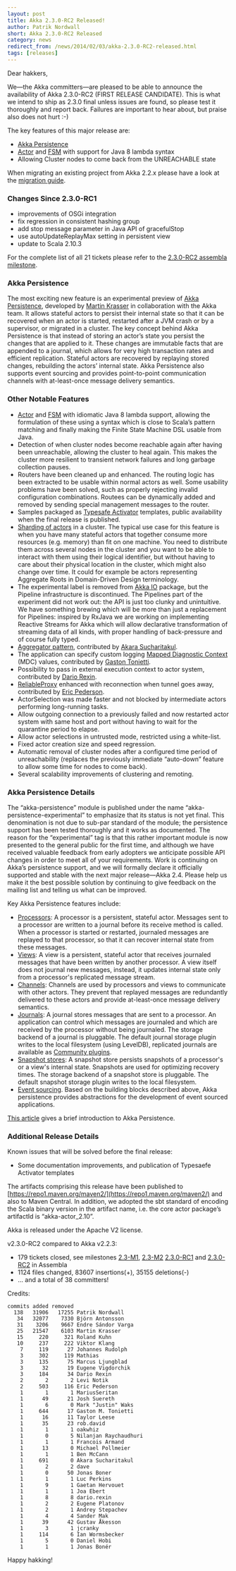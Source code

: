 ```yaml
---
layout: post
title: Akka 2.3.0-RC2 Released!
author: Patrik Nordwall
short: Akka 2.3.0-RC2 Released
category: news
redirect_from: /news/2014/02/03/akka-2.3.0-RC2-released.html
tags: [releases]
---
```


Dear hakkers,

We—the Akka committers—are pleased to be able to announce the availability of Akka 2.3.0-RC2 (FIRST RELEASE CANDIDATE). This is what we intend to ship as 2.3.0 final unless issues are found, so please test it thoroughly and report back. Failures are important to hear about, but praise also does not hurt :-)

The key features of this major release are:
 * [Akka Persistence](https://doc.akka.io/docs/akka/2.3/scala/persistence.html)
 * [Actor](https://doc.akka.io/docs/akka/2.3/java/lambda-actors.html) and [FSM](https://doc.akka.io/docs/akka/2.3/java/lambda-fsm.html) with support for Java 8 lambda syntax
 * Allowing Cluster nodes to come back from the UNREACHABLE state

When migrating an existing project from Akka 2.2.x please have a look at the [migration guide](https://doc.akka.io/docs/akka/2.3/project/migration-guide-2.2.x-2.3.x.html).

### Changes Since 2.3.0-RC1

 * improvements of OSGi integration
 * fix regression in consistent hashing group
 * add stop message parameter in Java API of gracefulStop
 * use autoUpdateReplayMax setting in persistent view
 * update to Scala 2.10.3

For the complete list of all 21 tickets please refer to the [2.3.0-RC2 assembla milestone](https://app.assembla.com/spaces/akka/milestones/5223083-2-3-0-rc2).

### Akka Persistence

The most exciting new feature is an experimental preview of [Akka Persistence](https://doc.akka.io/docs/akka/2.3/scala/persistence.html), developed by [Martin Krasser](https://twitter.com/mrt1nz) in collaboration with the Akka team. It allows stateful actors to persist their internal state so that it can be recovered when an actor is started, restarted after a JVM crash or by a supervisor, or migrated in a cluster. The key concept behind Akka Persistence is that instead of storing an actor’s state you persist the changes that are applied to it. These changes are immutable facts that are appended to a journal, which allows for very high transaction rates and efficient replication. Stateful actors are recovered by replaying stored changes, rebuilding the actors’ internal state. Akka Persistence also supports event sourcing and provides point-to-point communication channels with at-least-once message delivery semantics.

### Other Notable Features

 * [Actor](https://doc.akka.io/docs/akka/2.3/java/lambda-actors.html) and [FSM](https://doc.akka.io/docs/akka/2.3/java/lambda-fsm.html) with idiomatic Java 8 lambda support, allowing the formulation of these using a syntax which is close to Scala’s pattern matching and finally making the Finite State Machine DSL usable from Java.
 * Detection of when cluster nodes become reachable again after having been unreachable, allowing the cluster to heal again. This makes the cluster more resilient to transient network failures and long garbage collection pauses.
 * Routers have been cleaned up and enhanced. The routing logic has been extracted to be usable within normal actors as well. Some usability problems have been solved, such as properly rejecting invalid configuration combinations. Routees can be dynamically added and removed by sending special management messages to the router.
 * Samples packaged as [Typesafe Activator](https://developer.lightbend.com/start/) templates, public availability when the final release is published.
 * [Sharding of actors](https://doc.akka.io/docs/akka/2.3/contrib/cluster-sharding.html) in a cluster. The typical use case for this feature is when you have many stateful actors that together consume more resources (e.g. memory) than fit on one machine. You need to distribute them across several nodes in the cluster and you want to be able to interact with them using their logical identifier, but without having to care about their physical location in the cluster, which might also change over time. It could for example be actors representing Aggregate Roots in Domain-Driven Design terminology.
 * The experimental label is removed from [Akka IO](https://doc.akka.io/docs/akka/2.3/scala/io.html) package, but the Pipeline infrastructure is discontinued. The Pipelines part of the experiment did not work out: the API is just too clunky and unintuitive. We have something brewing which will be more than just a replacement for Pipelines: inspired by RxJava we are working on implementing Reactive Streams for Akka which will allow declarative transformation of streaming data of all kinds, with proper handling of back-pressure and of course fully typed. 
 * [Aggregator pattern](https://doc.akka.io/docs/akka/2.3/contrib/aggregator.html), contributed by [Akara Sucharitakul](https://github.com/akara).
 * The application can specify custom logging [Mapped Diagnostic Context](http://logback.qos.ch/manual/mdc.html) (MDC) values, contributed by [Gaston Tonietti](https://twitter.com/ktonga).
 * Possibility to pass in external execution context to actor system, contributed by [Dario Rexin](https://twitter.com/evonox).
 * [ReliableProxy](https://doc.akka.io/docs/akka/2.3/contrib/reliable-proxy.html) enhanced with reconnection when tunnel goes away, contributed by [Eric Pederson](https://twitter.com/sourcedelica).
 * ActorSelection was made faster and not blocked by intermediate actors performing long-running tasks.
 * Allow outgoing connection to a previously failed and now restarted actor system with same host and port without having to wait for the quarantine period to elapse.
 * Allow actor selections in untrusted mode, restricted using a white-list.
 * Fixed actor creation size and speed regression.
 * Automatic removal of cluster nodes after a configured time period of unreachability (replaces the previously immediate “auto-down” feature to allow some time for nodes to come back).
 * Several scalability improvements of clustering and remoting.

### Akka Persistence Details

The “akka-persistence” module is published under the name “akka-persistence-experimental” to emphasize that its status is not yet final. This denomination is not due to sub-par standard of the module; the persistence support has been tested thoroughly and it works as documented. The reason for the “experimental” tag is that this rather important module is now presented to the general public for the first time, and although we have received valuable feedback from early adopters we anticipate possible API changes in order to meet all of your requirements. Work is continuing on Akka’s persistence support, and we will formally declare it officially supported and stable with the next major release—Akka 2.4. Please help us make it the best possible solution by continuing to give feedback on the mailing list and telling us what can be improved.

Key Akka Persistence features include:

 * [Processors](https://doc.akka.io/docs/akka/2.3/scala/persistence.html#processors): A processor is a persistent, stateful actor. Messages sent to a processor are written to a journal before its receive method is called. When a processor is started or restarted, journaled messages are replayed to that processor, so that it can recover internal state from these messages.
 * [Views](https://doc.akka.io/docs/akka/2.3/scala/persistence.html#views): A view is a persistent, stateful actor that receives journaled messages that have been written by another processor. A view itself does not journal new messages, instead, it updates internal state only from a processor's replicated message stream.
 * [Channels](https://doc.akka.io/docs/akka/2.3/scala/persistence.html#channels): Channels are used by processors and views to communicate with other actors. They prevent that replayed messages are redundantly delivered to these actors and provide at-least-once message delivery semantics.
 * [Journals](https://doc.akka.io/docs/akka/2.3/scala/persistence.html#storage-plugins): A journal stores messages that are sent to a processor. An application can control which messages are journaled and which are received by the processor without being journaled. The storage backend of a journal is pluggable. The default journal storage plugin writes to the local filesystem (using LevelDB), replicated journals are available as [Community plugins](https://doc.akka.io/docs/akka/2.3/scala/persistence.html#community-projects).
 * [Snapshot stores](https://doc.akka.io/docs/akka/2.3/scala/persistence.html#storage-plugins): A snapshot store persists snapshots of a processor's or a view's internal state. Snapshots are used for optimizing recovery times. The storage backend of a snapshot store is pluggable. The default snapshot storage plugin writes to the local filesystem.
 * [Event sourcing](https://doc.akka.io/docs/akka/2.3/scala/persistence.html#event-sourcing). Based on the building blocks described above, Akka persistence provides abstractions for the development of event sourced applications.

[This article](http://krasserm.blogspot.de/2013/12/introduction-to-akka-persistence.html) gives a brief introduction to Akka Persistence.


### Additional Release Details

Known issues that will be solved before the final release:

 * Some documentation improvements, and publication of Typesaefe Activator templates

The artifacts comprising this release have been published to [https://repo1.maven.org/maven2/](https://repo1.maven.org/maven2/) and also to Maven Central. In addition, we adopted the sbt standard of encoding the Scala binary version in the artifact name, i.e. the core actor package’s artifactId is “akka-actor_2.10”.

Akka is released under the Apache V2 license.

v2.3.0-RC2 compared to Akka v2.2.3:

 * 179 tickets closed, see milestones [2.3-M1](https://app.assembla.com/spaces/akka/milestones/4610943-2-3-m1), [2.3-M2](https://app.assembla.com/spaces/akka/milestones/4848253-2-3-m2) [2.3.0-RC1](https://app.assembla.com/spaces/akka/milestones/5069863-2-3-0-rc1) and [2.3.0-RC2](https://app.assembla.com/spaces/akka/milestones/5223083-2-3-0-rc2) in Assembla
 * 1124 files changed, 83607 insertions(+), 35155 deletions(-)
 * … and a total of 38 committers!

Credits:

    commits added removed
      138   31906   17255 Patrik Nordwall
       34   32077    7330 Björn Antonsson
       31    3206    9667 Endre Sándor Varga
       25   21547    6103 Martin Krasser
       15     220     321 Roland Kuhn
       10     237     222 Viktor Klang
        7     119      27 Johannes Rudolph
        3     302     119 Mathias
        3     135      75 Marcus Ljungblad
        3      32      19 Eugene Vigdorchik
        3     184      34 Dario Rexin
        2       2       2 Levi Notik
        2     503     116 Eric Pederson
        1       1       1 MariusSeritan
        1      49      21 Josh Suereth
        1       6       0 Mark "Justin" Waks
        1     644      17 Gaston M. Tonietti
        1      16      11 Taylor Leese
        1      35      23 rob.david
        1       1       1 oakwhiz
        1       0       5 Nilanjan Raychaudhuri
        1       1       1 Francois Armand
        1      13       0 Michael Pollmeier
        1       1       1 Ben McCann
        1     691       0 Akara Sucharitakul
        1       2       2 dave
        1       0      50 Jonas Boner
        1       1       1 Luc Perkins
        1       9       1 Gaetan Hervouet
        1       1       1 Joa Ebert
        1       8       8 dario.rexin
        1       2       2 Eugene Platonov
        1       2       1 Andrey Stepachev
        1       4       4 Sander Mak
        1      39      42 Gustav Åkesson
        1       3       1 jcranky
        1     114       6 Ian Wormsbecker
        1       5       0 Daniel Hobi
        1       1       1 Jonas Bonér

Happy hakking!
